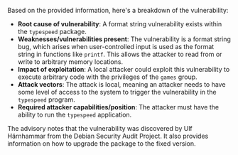 Based on the provided information, here's a breakdown of the vulnerability:

*   **Root cause of vulnerability**: A format string vulnerability exists within the `typespeed` package.
*   **Weaknesses/vulnerabilities present**: The vulnerability is a format string bug, which arises when user-controlled input is used as the format string in functions like `printf`. This allows the attacker to read from or write to arbitrary memory locations.
*  **Impact of exploitation**: A local attacker could exploit this vulnerability to execute arbitrary code with the privileges of the `games` group.
*   **Attack vectors**: The attack is local, meaning an attacker needs to have some level of access to the system to trigger the vulnerability in the `typespeed` program.
*  **Required attacker capabilities/position**: The attacker must have the ability to run the `typespeed` application.

The advisory notes that the vulnerability was discovered by Ulf Härnhammar from the Debian Security Audit Project. It also provides information on how to upgrade the package to the fixed version.